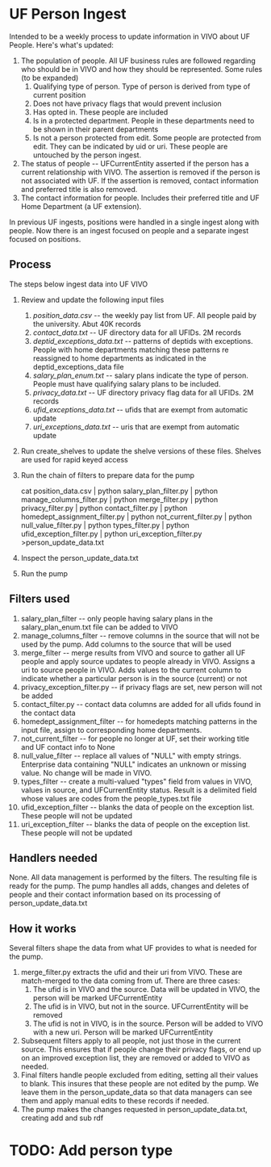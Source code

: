 # UF Person Ingest

Intended to be a weekly process to update information in VIVO about UF People.  Here's what's updated:

1. The population of people.  All UF business rules are followed regarding who should be in VIVO and how they 
should be represented.  Some rules (to be expanded)
    1. Qualifying type of person.  Type of person is derived from type of current position
    1. Does not have privacy flags that would prevent inclusion
    1. Has opted in.  These people are included
    1. Is in a protected department.  People in these departments need to be shown in their parent departments
    1. Is not a person protected from edit.  Some people are protected from edit.  They can be indicated by uid or
uri.  These people are untouched by the person ingest.
1. The status of people -- UFCurrentEntity asserted if the person has a current relationship with VIVO.  The assertion 
is removed if the person is not associated with UF.  If the assertion is removed, contact information and preferred
title is also removed.
1. The contact information for people.  Includes their preferred title and UF Home Department (a UF extension).

In previous UF ingests, positions were handled in a single ingest along with people.  Now there is an ingest 
focused on people and a separate ingest focused on positions.

## Process

The steps below ingest data into UF VIVO

1. Review and update the following input files
    1.  *position_data.csv* -- the weekly pay list from UF.  All people paid by the university.  Abut 40K records
    1.  *contact_data.txt* -- UF directory data for all UFIDs.  2M records
    1.  *deptid_exceptions_data.txt* -- patterns of deptids with exceptions.  People with home departments matching these 
    patterns re reassigned to home departments as indicated in the deptid_exceptions_data file
    1.  *salary_plan_enum.txt* -- salary plans indicate the type of person. People must have qualifying
salary plans to be included.
    1.  *privacy_data.txt* -- UF directory privacy flag data for all UFIDs.  2M records
    1.  *ufid_exceptions_data.txt* -- ufids that are exempt from automatic update
    1.  *uri_exceptions_data.txt* -- uris that are exempt from automatic update
1. Run create_shelves to update the shelve versions of these files.  Shelves are used for rapid keyed access
1. Run the chain of filters to prepare data for the pump

    cat position_data.csv | python salary_plan_filter.py | python manage_columns_filter.py | python merge_filter.py | 
    python privacy_filter.py | python contact_filter.py | python homedept_assignment_filter.py | 
    python not_current_filter.py | python null_value_filter.py  | 
    python types_filter.py | python ufid_exception_filter.py | 
    python uri_exception_filter.py  >person_update_data.txt
    
1. Inspect the person_update_data.txt
1. Run the pump

## Filters used

1. salary_plan_filter -- only people having salary plans in the salary_plan_enum.txt file can be added to VIVO
1. manage_columns_filter -- remove columns in the source that will not be used by the pump.  Add columns to the source
that will be used
1. merge_filter -- merge results from VIVO and source to gather all UF people and apply source updates to people
already in VIVO.  Assigns a uri to source people in VIVO.  Adds values to the current column to indicate whether a 
particular person is in the source (current) or not
1. privacy_exception_filter.py  -- if privacy flags are set, new person will not be added
1. contact_filter.py -- contact data columns are added for all ufids found in the contact data
1. homedept_assignment_filter -- for homedepts matching patterns in the input file, assign to corresponding home
departments.
1. not_current_filter -- for people no longer at UF, set their working title and UF contact info to None
1. null_value_filter -- replace all values of "NULL" with empty strings.  Enterprise data containing "NULL" indicates
an unknown or missing value.  No change will be made in VIVO.
1. types_filter -- create a multi-valued "types" field from values in VIVO, values in source, and UFCurrentEntity
status.  Result is a delimited field whose values are codes from the people_types.txt file
1. ufid_exception_filter -- blanks the data of people on the exception list.  These people will not be updated
1. uri_exception_filter -- blanks the data of people on the exception list.  These people will not be updated



## Handlers needed

None.  All data management is performed by the filters.  The resulting file is ready for the pump.  The pump handles 
all adds, changes and deletes of people and their contact information based on its processing of person_update_data.txt

## How it works

Several filters shape the data from what UF provides to what is needed for the pump.

1. merge_filter.py extracts the ufid and their uri from VIVO.  These are match-merged to the data coming from
uf.  There are three cases:
    1. The ufid is in VIVO and the source.  Data will be updated in VIVO, the person will be marked UFCurrentEntity
    1. The ufid is in VIVO, but not in the source.  UFCurrentEntity will be removed
    1. The ufid is not in VIVO, is in the source.  Person will be added to VIVO with a new uri.  Person will be marked 
    UFCurrentEntity
1. Subsequent filters apply to all people, not just those in the current source.  This ensures that if people change
their privacy flags, or end up on an improved exception list, they are removed or added to VIVO as needed.
1. Final filters handle people excluded from editing, setting all their values to blank.  This insures that these
people are not edited by the pump.  We leave them in the person_update_data so that data managers can see them
and apply manual edits to these records if needed.
1. The pump makes the changes requested in person_update_data.txt, creating add and sub rdf

# TODO: Add person type
